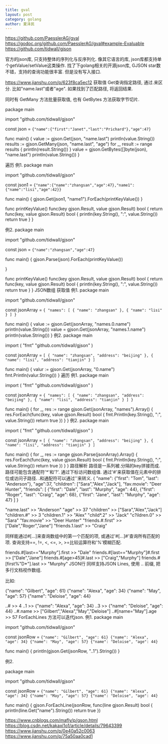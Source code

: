 ```yaml
---
title: gval
layout: post
category: golang
author: 夏泽民
---
```

https://github.com/PaesslerAG/gval
https://godoc.org/github.com/PaesslerAG/gval#example-Evaluable
https://github.com/tidwall/gjson

官方的json库, 只支持整体的序列化与反序列化. 像其它语言的库, json库都支持单个getValue/setValue这类操作.
找了下golang相关的开源json库, GJSON star数不错，支持的查询功能很丰富. 但是没有写入接口. 
<!-- more -->
https://www.jianshu.com/p/623f8ca5ec12
获取值
Get查询指定路径, 通过.来区分. 比如"name.last"或者"age". 如果找到了匹配路径, 将返回结果.

同时有 GetMany 方法批量获取值, 也有 GetBytes 方法获取字节切片.

package main

import "github.com/tidwall/gjson"

const json = `{"name":{"first":"Janet","last":"Prichard"},"age":47}`

func main() {
    value := gjson.Get(json, "name.last")
    println(value.String())
    results := gjson.GetMany(json, "name.last", "age")
    for _, result := range results {
        println(result.String())
    }
    value = gjson.GetBytes([]byte(json), "name.last")
    println(value.String())
}

遍历
例1.
package main

import "github.com/tidwall/gjson"

const json1 = `{"name":{"name":"zhangsan","age":47},"name1":{"name":"lisi","age":42}}`

func main() {
    gjson.Get(json1, "name1").ForEach(printKeyValue())
}

func printKeyValue() func(key gjson.Result, value gjson.Result) bool {
    return func(key, value gjson.Result) bool {
        println(key.String(), ":", value.String())
        return true
    }
}

例2.
package main

import "github.com/tidwall/gjson"

const json = `{"name":"zhangsan","age":47}`

func main() {
    gjson.Parse(json).ForEach(printKeyValue())

}

func printKeyValue() func(key gjson.Result, value gjson.Result) bool {
    return func(key, value gjson.Result) bool {
        println(key.String(), ":", value.String())
        return true
    }
}
JSON数组
获取值
例1.
package main

import "github.com/tidwall/gjson"

const jsonArray = `{
  "names": [
    {
      "name": "zhangsan"
    },
    {
      "name": "lisi"
    }
  ]
}`

func main() {
    value := gjson.Get(jsonArray, "names.0.name")
    println(value.String())
    value = gjson.Get(jsonArray, "names.1.name")
    println(value.String())
}
例2.
package main

import (
    "fmt"
    "github.com/tidwall/gjson"
)

const jsonArray = `[
    {
      "name": "zhangsan",
      "address": "beijing"
    },
    {
      "name": "lisi",
      "address": "tianjin"
    }
  ]
`

func main() {
    valur := gjson.Get(jsonArray, "0.name")
    fmt.Println(valur.String())
}
遍历
例1.
package main

import (
    "fmt"
    "github.com/tidwall/gjson"
)

const jsonArray = `{
  "names": [
    {
      "name": "zhangsan",
      "address": "beijing"
    },
    {
      "name": "lisi",
      "address": "tianjin"
    }
  ]
}`

func main() {
    for _, res := range gjson.Get(jsonArray, "names").Array() {
        res.ForEach(func(key, value gjson.Result) bool {
            fmt.Println(key.String(), ":", value.String())
            return true
        })
    }
}
例2.
package main

import (
    "fmt"
    "github.com/tidwall/gjson"
)

const jsonArray = `[
    {
      "name": "zhangsan",
      "address": "beijing"
    },
    {
      "name": "lisi",
      "address": "tianjin"
    }
  ]
`

func main() {
    for _, res := range gjson.Parse(jsonArray).Array() {
        res.ForEach(func(key, value gjson.Result) bool {
            fmt.Println(key.String(), ":", value.String())
            return true
        })
    }
}
路径解析
路径是一系列被.分隔的key拼接而成.
路径可能包含通配符'*'和'?'.
通过下标访问数组值.
通过'#'来获取值在元素中的排位或访问子路径.
.和通配符可以通过''来转义.
{
  "name": {"first": "Tom", "last": "Anderson"},
  "age":37,
  "children": ["Sara","Alex","Jack"],
  "fav.movie": "Deer Hunter",
  "friends": [
    {"first": "Dale", "last": "Murphy", "age": 44},
    {"first": "Roger", "last": "Craig", "age": 68},
    {"first": "Jane", "last": "Murphy", "age": 47}
  ]
}

"name.last"          >> "Anderson"
"age"                >> 37
"children"           >> ["Sara","Alex","Jack"]
"children.#"         >> 3
"children.1"         >> "Alex"
"child*.2"           >> "Jack"
"c?ildren.0"         >> "Sara"
"fav\.movie"         >> "Deer Hunter"
"friends.#.first"    >> ["Dale","Roger","Jane"]
"friends.1.last"     >> "Craig"

同样能通过#[...]来查询数组中的第一个匹配的项, 或通过'#[...]#'查询所有匹配的项.
查询支持==, !=, <, <=, >, >=比较运算符和'%'模糊匹配.

friends.#[last=="Murphy"].first    >> "Dale"
friends.#[last=="Murphy"]#.first   >> ["Dale","Jane"]
friends.#[age>45]#.last            >> ["Craig","Murphy"]
friends.#[first%"D*"].last         >> "Murphy"
JSON行
同样支持JSON Lines, 使用 .. 前缀, 把多行文档视作数组.

比如:

{"name": "Gilbert", "age": 61}
{"name": "Alexa", "age": 34}
{"name": "May", "age": 57}
{"name": "Deloise", "age": 44}

..#                   >> 4
..1                   >> {"name": "Alexa", "age": 34}
..3                   >> {"name": "Deloise", "age": 44}
..#.name              >> ["Gilbert","Alexa","May","Deloise"]
..#[name="May"].age   >> 57
ForEachLines 方法可以迭代json.
例1.
package main

import "github.com/tidwall/gjson"

const jsonRow = `{"name": "Gilbert", "age": 61}
{"name": "Alexa", "age": 34}
{"name": "May", "age": 57}
{"name": "Deloise", "age": 44}`

func main() {
    println(gjson.Get(jsonRow, "..1").String())
}

例2.

package main

import "github.com/tidwall/gjson"

const jsonRow = `{"name": "Gilbert", "age": 61}
{"name": "Alexa", "age": 34}
{"name": "May", "age": 57}
{"name": "Deloise", "age": 44}`

func main() {
    gjson.ForEachLine(jsonRow, func(line gjson.Result) bool {
        println(line.Get("name").String())
        return true
    })

https://www.cnblogs.com/mafly/p/gson.html
https://blog.csdn.net/kakaxi1o1/article/details/79643399
https://www.jianshu.com/p/0e40a52c0063
https://www.jianshu.com/p/75a50aa0cad1
